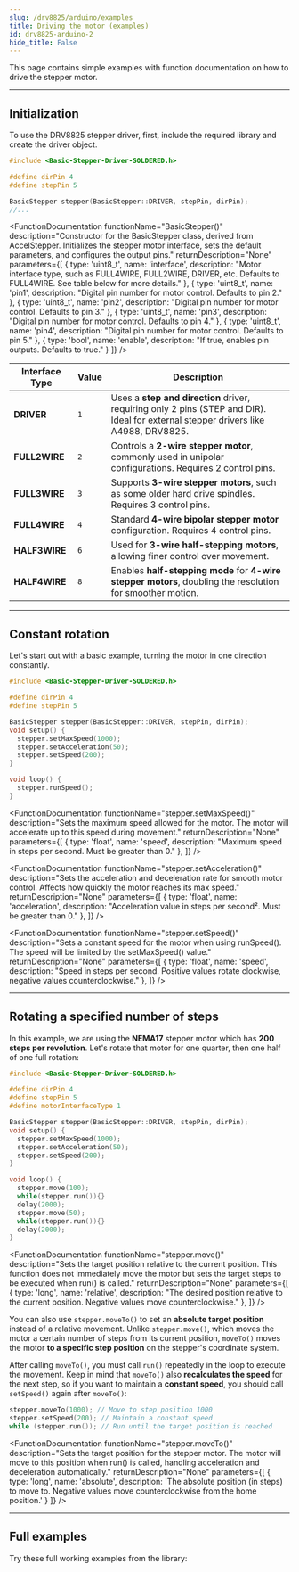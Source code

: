 ```yaml
---
slug: /drv8825/arduino/examples 
title: Driving the motor (examples)
id: drv8825-arduino-2 
hide_title: False
---
```


This page contains simple examples with function documentation on how to drive the stepper motor.

---

## Initialization
To use the DRV8825 stepper driver, first, include the required library and create the driver object.
```cpp
#include <Basic-Stepper-Driver-SOLDERED.h>

#define dirPin 4
#define stepPin 5

BasicStepper stepper(BasicStepper::DRIVER, stepPin, dirPin);
//...
```
<FunctionDocumentation
  functionName="BasicStepper()"
  description="Constructor for the BasicStepper class, derived from AccelStepper. Initializes the stepper motor interface, sets the default parameters, and configures the output pins."
  returnDescription="None"
  parameters={[ 
    { type: 'uint8_t', name: 'interface', description: "Motor interface type, such as FULL4WIRE, FULL2WIRE, DRIVER, etc. Defaults to FULL4WIRE. See table below for more details." },
    { type: 'uint8_t', name: 'pin1', description: "Digital pin number for motor control. Defaults to pin 2." },
    { type: 'uint8_t', name: 'pin2', description: "Digital pin number for motor control. Defaults to pin 3." },
    { type: 'uint8_t', name: 'pin3', description: "Digital pin number for motor control. Defaults to pin 4." },
    { type: 'uint8_t', name: 'pin4', description: "Digital pin number for motor control. Defaults to pin 5." },
    { type: 'bool', name: 'enable', description: "If true, enables pin outputs. Defaults to true." }
  ]}
/>

| Interface Type             | Value | Description |
|---------------------------|-------|-------------|
| **DRIVER**                | `1`   | Uses a **step and direction** driver, requiring only 2 pins (STEP and DIR). Ideal for external stepper drivers like A4988, DRV8825. |
| **FULL2WIRE**             | `2`   | Controls a **2-wire stepper motor**, commonly used in unipolar configurations. Requires 2 control pins. |
| **FULL3WIRE**             | `3`   | Supports **3-wire stepper motors**, such as some older hard drive spindles. Requires 3 control pins. |
| **FULL4WIRE**             | `4`   | Standard **4-wire bipolar stepper motor** configuration. Requires 4 control pins. |
| **HALF3WIRE**             | `6`   | Used for **3-wire half-stepping motors**, allowing finer control over movement. |
| **HALF4WIRE**             | `8`   | Enables **half-stepping mode** for **4-wire stepper motors**, doubling the resolution for smoother motion. |

---

## Constant rotation
Let's start out with a basic example, turning the motor in one direction constantly.

```cpp
#include <Basic-Stepper-Driver-SOLDERED.h>

#define dirPin 4
#define stepPin 5

BasicStepper stepper(BasicStepper::DRIVER, stepPin, dirPin);
void setup() {
  stepper.setMaxSpeed(1000);
  stepper.setAcceleration(50);
  stepper.setSpeed(200);
}

void loop() {
  stepper.runSpeed();
}
```
<FunctionDocumentation
  functionName="stepper.setMaxSpeed()"
  description="Sets the maximum speed allowed for the motor. The motor will accelerate up to this speed during movement."
  returnDescription="None"
  parameters={[ 
    { type: 'float', name: 'speed', description: "Maximum speed in steps per second. Must be greater than 0." },
  ]}
/>

<FunctionDocumentation
  functionName="stepper.setAcceleration()"
  description="Sets the acceleration and deceleration rate for smooth motor control. Affects how quickly the motor reaches its max speed."
  returnDescription="None"
  parameters={[ 
    { type: 'float', name: 'acceleration', description: "Acceleration value in steps per second². Must be greater than 0." },
  ]}
/>

<FunctionDocumentation
  functionName="stepper.setSpeed()"
  description="Sets a constant speed for the motor when using runSpeed(). The speed will be limited by the setMaxSpeed() value."
  returnDescription="None"
  parameters={[ 
    { type: 'float', name: 'speed', description: "Speed in steps per second. Positive values rotate clockwise, negative values counterclockwise." },
  ]}
/>

<FunctionDocumentation
  functionName="stepper.runSpeed()"
  description="Moves the stepper motor at a constant speed based on the last setSpeed() value. This function must be called repeatedly in the loop for continuous motion."
  returnDescription="Returns true if the motor was stepped."
  parameters={[]}
/>

---

## Rotating a specified number of steps

In this example, we are using the **NEMA17** stepper motor which has **200 steps per revolution**. Let's rotate that motor for one quarter, then one half of one full rotation:

```cpp
#include <Basic-Stepper-Driver-SOLDERED.h>

#define dirPin 4
#define stepPin 5
#define motorInterfaceType 1

BasicStepper stepper(BasicStepper::DRIVER, stepPin, dirPin);
void setup() {
  stepper.setMaxSpeed(1000);
  stepper.setAcceleration(50);
  stepper.setSpeed(200);
}

void loop() {
  stepper.move(100);
  while(stepper.run()){}
  delay(2000);
  stepper.move(50);
  while(stepper.run()){}
  delay(2000);
}
```
<FunctionDocumentation
  functionName="stepper.move()"
  description="Sets the target position relative to the current position. This function does not immediately move the motor but sets the target steps to be executed when run() is called."
  returnDescription="None"
  parameters={[ 
    { type: 'long', name: 'relative', description: "The desired position relative to the current position. Negative values move counterclockwise." },
  ]}
/>

<FunctionDocumentation
  functionName="stepper.run()"
  description="Moves the motor towards the set target position while handling acceleration and deceleration automatically. Must be called repeatedly in the main loop for continuous operation."
  returnDescription="Returns true if the motor is still moving towards the target position."
  parameters={[]}
/>

You can also use `stepper.moveTo()` to set an **absolute target position** instead of a relative movement. Unlike `stepper.move()`, which moves the motor a certain number of steps from its current position, `moveTo()` moves the motor **to a specific step position** on the stepper's coordinate system. 

After calling `moveTo()`, you must call `run()` repeatedly in the loop to execute the movement. Keep in mind that `moveTo()` also **recalculates the speed** for the next step, so if you want to maintain a **constant speed**, you should call `setSpeed()` again after `moveTo()`:

```cpp
stepper.moveTo(1000); // Move to step position 1000
stepper.setSpeed(200); // Maintain a constant speed
while (stepper.run()); // Run until the target position is reached
```
<FunctionDocumentation
  functionName="stepper.moveTo()"
  description="Sets the target position for the stepper motor. The motor will move to this position when run() is called, handling acceleration and deceleration automatically."
  returnDescription="None"
  parameters={[ 
    { type: 'long', name: 'absolute', description: 'The absolute position (in steps) to move to. Negative values move counterclockwise from the home position.' }
  ]}
/>


---

## Full examples

Try these full working examples from the library:

<QuickLink 
  title="ConstantSpeed.ino" 
  description="Run the motor at constant speed"
  url="https://github.com/SolderedElectronics/Soldered-Basic-Stepper-Driver-Arduino-Library/blob/main/examples/ConstantSpeed/ConstantSpeed.ino" 
/>

<QuickLink 
  title="Blocking.ino" 
  description="Place the motor in certain positions"
  url="https://github.com/SolderedElectronics/Soldered-Basic-Stepper-Driver-Arduino-Library/blob/main/examples/Blocking/Blocking.ino" 
/>